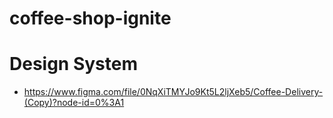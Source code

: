 # coffee-shop-ignite

# Design System

-   https://www.figma.com/file/0NqXiTMYJo9Kt5L2ljXeb5/Coffee-Delivery-(Copy)?node-id=0%3A1
